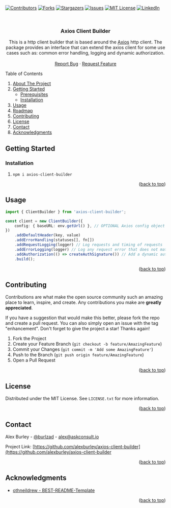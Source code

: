 <div id="top"></div>

[![Contributors][contributors-shield]][contributors-url]
[![Forks][forks-shield]][forks-url]
[![Stargazers][stars-shield]][stars-url]
[![Issues][issues-shield]][issues-url]
[![MIT License][license-shield]][license-url]
[![LinkedIn][linkedin-shield]][linkedin-url]

<!-- PROJECT LOGO -->
<br />
<div align="center">
<h3 align="center">Axios Client Builder</h3>

  <p align="center">
    This is a http client builder that is based around the <a href="https://github.com/axios/axios">Axios</a> http client. The package provides an interface that can extend the axios client for some use cases such as: common error handling, logging and dynamic authorization.
    <br />
    <br />
    <a href="https://github.com/alexburley/axios-client-builder/issues">Report Bug</a>
    ·
    <a href="https://github.com/alexburley/axios-client-builder/issues">Request Feature</a>
  </p>
</div>

<!-- TABLE OF CONTENTS -->
  <summary>Table of Contents</summary>
  <ol>
    <li>
      <a href="#about-the-project">About The Project</a>
    </li>
    <li>
      <a href="#getting-started">Getting Started</a>
      <ul>
        <li><a href="#prerequisites">Prerequisites</a></li>
        <li><a href="#installation">Installation</a></li>
      </ul>
    </li>
    <li><a href="#usage">Usage</a></li>
    <li><a href="#roadmap">Roadmap</a></li>
    <li><a href="#contributing">Contributing</a></li>
    <li><a href="#license">License</a></li>
    <li><a href="#contact">Contact</a></li>
    <li><a href="#acknowledgments">Acknowledgments</a></li>
  </ol>

## Getting Started

### Installation

1. `npm i axios-client-builder`

<p align="right">(<a href="#top">back to top</a>)</p>

<!-- USAGE EXAMPLES -->

## Usage

```ts
import { ClientBuilder } from 'axios-client-builder';

const client = new ClientBuilder({
    config: { baseURL: env.getUrl() }, // OPTIONAL Axios config object
})
    .addDefaultHeader(key, value)
    .addErrorHandling(statuses[], fn[])
    .addRequestLogging(logger) // Log requests and timing of requests
    .addErrorLogging(logger) // Log any request error that does not match axios validateStatus
    .addAuthorization(() => createAuthSignature()) // Add a dynamic auth on each request
    .build();
```

<p align="right">(<a href="#top">back to top</a>)</p>

<!-- CONTRIBUTING -->

## Contributing

Contributions are what make the open source community such an amazing place to learn, inspire, and create. Any contributions you make are **greatly appreciated**.

If you have a suggestion that would make this better, please fork the repo and create a pull request. You can also simply open an issue with the tag "enhancement".
Don't forget to give the project a star! Thanks again!

1. Fork the Project
2. Create your Feature Branch (`git checkout -b feature/AmazingFeature`)
3. Commit your Changes (`git commit -m 'Add some AmazingFeature'`)
4. Push to the Branch (`git push origin feature/AmazingFeature`)
5. Open a Pull Request

<p align="right">(<a href="#top">back to top</a>)</p>

<!-- LICENSE -->

## License

Distributed under the MIT License. See `LICENSE.txt` for more information.

<p align="right">(<a href="#top">back to top</a>)</p>

<!-- CONTACT -->

## Contact

Alex Burley - [@burlzad](https://twitter.com/burlzad) - alex@askconsult.io

Project Link: [https://github.com/alexburley/axios-client-builder](https://github.com/alexburley/axios-client-builder

<p align="right">(<a href="#top">back to top</a>)</p>

<!-- ACKNOWLEDGMENTS -->

## Acknowledgments

-   [othneildrew - BEST-README-Template](https://github.com/othneildrew/Best-README-Template)

<p align="right">(<a href="#top">back to top</a>)</p>

<!-- MARKDOWN LINKS & IMAGES -->
<!-- https://www.markdownguide.org/basic-syntax/#reference-style-links -->

[contributors-shield]: https://img.shields.io/github/contributors/alexburley/axios-client-builder.svg?style=for-the-badge
[contributors-url]: https://github.com/alexburley/axios-client-builder/graphs/contributors
[forks-shield]: https://img.shields.io/github/forks/alexburley/axios-client-builder.svg?style=for-the-badge
[forks-url]: https://github.com/alexburley/axios-client-builder/network/members
[stars-shield]: https://img.shields.io/github/stars/alexburley/axios-client-builder.svg?style=for-the-badge
[stars-url]: https://github.com/alexburley/axios-client-builder/stargazers
[issues-shield]: https://img.shields.io/github/issues/alexburley/axios-client-builder.svg?style=for-the-badge
[issues-url]: https://github.com/alexburley/axios-client-builder/issues
[license-shield]: https://img.shields.io/github/license/alexburley/axios-client-builder.svg?style=for-the-badge
[license-url]: https://github.com/alexburley/axios-client-builder/blob/master/LICENSE.txt
[linkedin-shield]: https://img.shields.io/badge/-LinkedIn-black.svg?style=for-the-badge&logo=linkedin&colorB=555
[linkedin-url]: https://www.linkedin.com/in/alex-burley/
[product-screenshot]: images/screenshot.png
